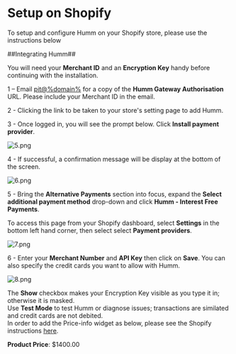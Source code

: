 <h1>Setup on Shopify</h1>

To setup and configure Humm on your Shopify store, please use the instructions below
<br/>

##Integrating Humm##

<div class="panel">
  You will need your <b>Merchant ID</b> and an <b>Encryption Key</b> handy before continuing with the installation.
</div>

1 – Email <a href="mailto:pit@%domain%?Subject=Humm URL Request (Shopify)&body=Hi, %0D%0A%0D%0AMy Merchant ID is: %0D%0A%0D%0AI would like to setup Humm on my Shopify site. %0D%0A%0D%0AThanks,%0D%0A%0D%0A">pit@%domain%</a> for a copy of the **Humm Gateway Authorisation** URL. Please include your Merchant ID in the email.

2 - Clicking the link to be taken to your store's setting page to add Humm.

3 - Once logged in, you will see the prompt below. Click **Install payment provider**.

![5.png](/img/platforms/shopify/5.png)

4 - If successful, a confirmation message will be display at the bottom of the screen.

![6.png](/img/platforms/shopify/6.png)

5 - Bring the **Alternative Payments** section into focus, expand the **Select additional payment method** drop-down and click **Humm - Interest Free Payments**.

<div class="panel">
	To access this page from your Shopify dashboard, select <b>Settings</b> in the bottom left hand corner, then select select <b>Payment providers</b>.
</div>

![7.png](/img/platforms/shopify/7.png)

6 - Enter your **Merchant Number** and **API Key** then click on **Save**. You can also specify the credit cards you want to allow with Humm.

![8.png](/img/platforms/shopify/8.png)

<div class="panel">
  The <b>Show</b> checkbox makes your Encryption Key visible as you type it in; otherwise it is masked. 
</div>

<div class="panel">
  Use <b>Test Mode</b> to test Humm or diagnose issues; transactions are similated and credit cards are not debited.
</div>

<div class="panel">
  In order to add the Price-info widget as below, please see the Shopify instructions <a href="../../price-info/%no_weekly_shopify%">here</a>.
</div>

<p class="price">
    <span><strong>Product Price</strong>:</span>
    <span id="priceinfo" class="woocommerce-Price-amount amount">
        <span class="woocommerce-Price-currencySymbol">$</span>1400.00
    </span>
</p>
<script class="oxipay-price-info" id="my-id" src="http://widgets.%domain%/content/scripts/payments.js?price-selector=%23priceinfo"></script>
</br>
